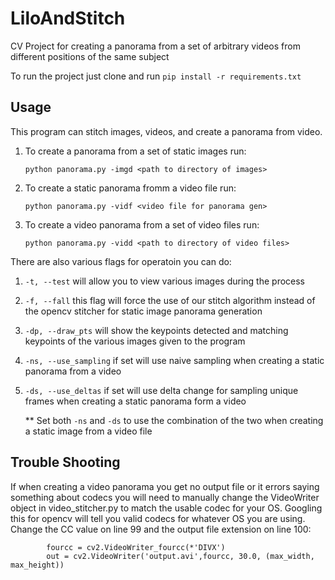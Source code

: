 # LiloAndStitch
CV Project for creating a panorama from a set of arbitrary videos from different positions of the same subject

To run the project just clone and run ```pip install -r requirements.txt```

## Usage

This program can stitch images, videos, and create a panorama from video.

1) To create a panorama from a set of static images run:

    ```python panorama.py -imgd <path to directory of images>```

2) To create a static panorama fromm a video file run:

    ```python panorama.py -vidf <video file for panorama gen>```

3) To create a video panorama from a set of video files run:

    ```python panorama.py -vidd <path to directory of video files>```

There are also various flags for operatoin you can do:

1) ```-t, --test``` will allow you to view various images during the process
2) ```-f, --fall``` this flag will force the use of our stitch algorithm instead of the opencv stitcher for static image panorama generation
3) ```-dp, --draw_pts``` will show the keypoints detected and matching keypoints of the various images given to the program
4) ```-ns, --use_sampling``` if set will use naive sampling when creating a static panorama from a video
5) ```-ds, --use_deltas``` if set will use delta change for sampling unique frames when creating a static panorama form a video

    ** Set both ```-ns``` and ```-ds``` to use the combination of the two when creating a static image from a video file

## Trouble Shooting

If when creating a video panorama you get no output file or it errors saying something about codecs you will need to manually change the VideoWriter object in video_stitcher.py to match the usable codec for your OS. Googling this for opencv will tell you valid codecs for whatever OS you are using. Change the CC value on line 99 and the output file extension on line 100:

```
        fourcc = cv2.VideoWriter_fourcc(*'DIVX')
        out = cv2.VideoWriter('output.avi',fourcc, 30.0, (max_width, max_height))
```
